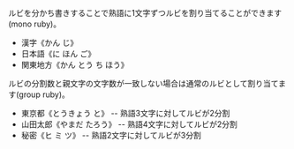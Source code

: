 ルビを分かち書きすることで熟語に1文字ずつルビを割り当てることができます(mono ruby)。

* 漢字《かん じ》
* 日本語《に ほん ご》
* 関東地方《かん とう ち ほう》

ルビの分割数と親文字の文字数が一致しない場合は通常のルビとして割り当てます(group ruby)。

* 東京都《とうきょう と》   -- 熟語3文字に対してルビが2分割
* 山田太郎《やまだ たろう》 -- 熟語4文字に対してルビが2分割
* 秘密《ヒ ミ ツ》          -- 熟語2文字に対してルビが3分割